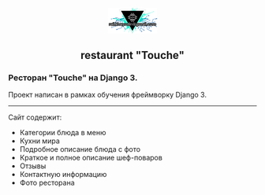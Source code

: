 <p align="center">
    <a href="https://github.com/Railkhayrullin" target="_blank" rel="noopener noreferrer">
        <img width="100" src="logo.png" title="Rail_Khayrulllin">
    </a>
</p>

<h2 align="center">restaurant "Touche"</h2>

<h3 align="left">Ресторан "Touche" на Django 3.</h3>


Проект написан в рамках обучения фреймворку  Django 3. <hr>
Сайт содержит:
- Категории блюда в меню
- Кухни мира
- Подробное описание блюда с фото
- Краткое и полное описание шеф-поваров
- Отзывы
- Контактную информацию
- Фото ресторана